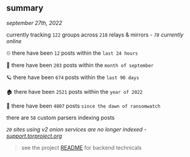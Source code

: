 
## summary
_september 27th, 2022_

currently tracking `122` groups across `218` relays & mirrors - _`78` currently online_

⏲ there have been `12` posts within the `last 24 hours`

🦈 there have been `203` posts within the `month of september`

🪐 there have been `674` posts within the `last 90 days`

🏚 there have been `2521` posts within the `year of 2022`

🦕 there have been `4807` posts `since the dawn of ransomwatch`

there are `58` custom parsers indexing posts

_`20` sites using v2 onion services are no longer indexed - [support.torproject.org](https://support.torproject.org/onionservices/v2-deprecation/)_

> see the project [README](https://github.com/joshhighet/ransomwatch#ransomwatch--) for backend technicals
